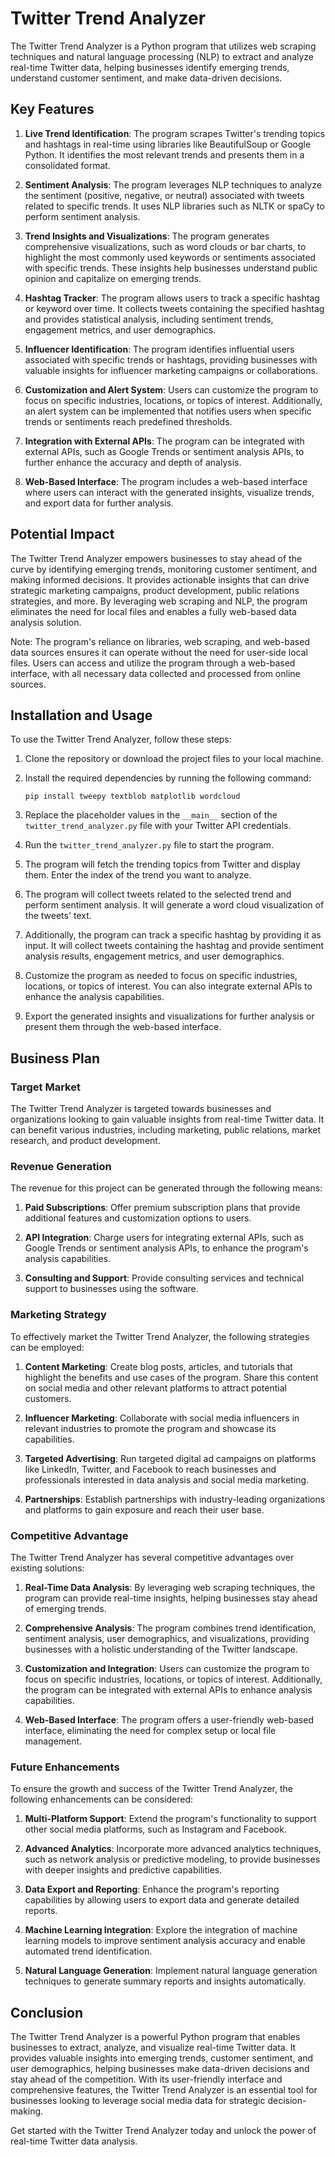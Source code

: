 # Twitter Trend Analyzer

The Twitter Trend Analyzer is a Python program that utilizes web scraping techniques and natural language processing (NLP) to extract and analyze real-time Twitter data, helping businesses identify emerging trends, understand customer sentiment, and make data-driven decisions.

## Key Features

1. **Live Trend Identification**: The program scrapes Twitter's trending topics and hashtags in real-time using libraries like BeautifulSoup or Google Python. It identifies the most relevant trends and presents them in a consolidated format.

2. **Sentiment Analysis**: The program leverages NLP techniques to analyze the sentiment (positive, negative, or neutral) associated with tweets related to specific trends. It uses NLP libraries such as NLTK or spaCy to perform sentiment analysis.

3. **Trend Insights and Visualizations**: The program generates comprehensive visualizations, such as word clouds or bar charts, to highlight the most commonly used keywords or sentiments associated with specific trends. These insights help businesses understand public opinion and capitalize on emerging trends.

4. **Hashtag Tracker**: The program allows users to track a specific hashtag or keyword over time. It collects tweets containing the specified hashtag and provides statistical analysis, including sentiment trends, engagement metrics, and user demographics.

5. **Influencer Identification**: The program identifies influential users associated with specific trends or hashtags, providing businesses with valuable insights for influencer marketing campaigns or collaborations.

6. **Customization and Alert System**: Users can customize the program to focus on specific industries, locations, or topics of interest. Additionally, an alert system can be implemented that notifies users when specific trends or sentiments reach predefined thresholds.

7. **Integration with External APIs**: The program can be integrated with external APIs, such as Google Trends or sentiment analysis APIs, to further enhance the accuracy and depth of analysis.

8. **Web-Based Interface**: The program includes a web-based interface where users can interact with the generated insights, visualize trends, and export data for further analysis.

## Potential Impact

The Twitter Trend Analyzer empowers businesses to stay ahead of the curve by identifying emerging trends, monitoring customer sentiment, and making informed decisions. It provides actionable insights that can drive strategic marketing campaigns, product development, public relations strategies, and more. By leveraging web scraping and NLP, the program eliminates the need for local files and enables a fully web-based data analysis solution.

Note: The program's reliance on libraries, web scraping, and web-based data sources ensures it can operate without the need for user-side local files. Users can access and utilize the program through a web-based interface, with all necessary data collected and processed from online sources.

## Installation and Usage

To use the Twitter Trend Analyzer, follow these steps:

1. Clone the repository or download the project files to your local machine.

2. Install the required dependencies by running the following command:

   ```
   pip install tweepy textblob matplotlib wordcloud
   ```

3. Replace the placeholder values in the `__main__` section of the `twitter_trend_analyzer.py` file with your Twitter API credentials.

4. Run the `twitter_trend_analyzer.py` file to start the program.

5. The program will fetch the trending topics from Twitter and display them. Enter the index of the trend you want to analyze.

6. The program will collect tweets related to the selected trend and perform sentiment analysis. It will generate a word cloud visualization of the tweets' text.

7. Additionally, the program can track a specific hashtag by providing it as input. It will collect tweets containing the hashtag and provide sentiment analysis results, engagement metrics, and user demographics.

8. Customize the program as needed to focus on specific industries, locations, or topics of interest. You can also integrate external APIs to enhance the analysis capabilities.

9. Export the generated insights and visualizations for further analysis or present them through the web-based interface.

## Business Plan

### Target Market

The Twitter Trend Analyzer is targeted towards businesses and organizations looking to gain valuable insights from real-time Twitter data. It can benefit various industries, including marketing, public relations, market research, and product development.

### Revenue Generation

The revenue for this project can be generated through the following means:

1. **Paid Subscriptions**: Offer premium subscription plans that provide additional features and customization options to users.

2. **API Integration**: Charge users for integrating external APIs, such as Google Trends or sentiment analysis APIs, to enhance the program's analysis capabilities.

3. **Consulting and Support**: Provide consulting services and technical support to businesses using the software.

### Marketing Strategy

To effectively market the Twitter Trend Analyzer, the following strategies can be employed:

1. **Content Marketing**: Create blog posts, articles, and tutorials that highlight the benefits and use cases of the program. Share this content on social media and other relevant platforms to attract potential customers.

2. **Influencer Marketing**: Collaborate with social media influencers in relevant industries to promote the program and showcase its capabilities.

3. **Targeted Advertising**: Run targeted digital ad campaigns on platforms like LinkedIn, Twitter, and Facebook to reach businesses and professionals interested in data analysis and social media marketing.

4. **Partnerships**: Establish partnerships with industry-leading organizations and platforms to gain exposure and reach their user base.

### Competitive Advantage

The Twitter Trend Analyzer has several competitive advantages over existing solutions:

1. **Real-Time Data Analysis**: By leveraging web scraping techniques, the program can provide real-time insights, helping businesses stay ahead of emerging trends.

2. **Comprehensive Analysis**: The program combines trend identification, sentiment analysis, user demographics, and visualizations, providing businesses with a holistic understanding of the Twitter landscape.

3. **Customization and Integration**: Users can customize the program to focus on specific industries, locations, or topics of interest. Additionally, the program can be integrated with external APIs to enhance analysis capabilities.

4. **Web-Based Interface**: The program offers a user-friendly web-based interface, eliminating the need for complex setup or local file management.

### Future Enhancements

To ensure the growth and success of the Twitter Trend Analyzer, the following enhancements can be considered:

1. **Multi-Platform Support**: Extend the program's functionality to support other social media platforms, such as Instagram and Facebook.

2. **Advanced Analytics**: Incorporate more advanced analytics techniques, such as network analysis or predictive modeling, to provide businesses with deeper insights and predictive capabilities.

3. **Data Export and Reporting**: Enhance the program's reporting capabilities by allowing users to export data and generate detailed reports.

4. **Machine Learning Integration**: Explore the integration of machine learning models to improve sentiment analysis accuracy and enable automated trend identification.

5. **Natural Language Generation**: Implement natural language generation techniques to generate summary reports and insights automatically.

## Conclusion

The Twitter Trend Analyzer is a powerful Python program that enables businesses to extract, analyze, and visualize real-time Twitter data. It provides valuable insights into emerging trends, customer sentiment, and user demographics, helping businesses make data-driven decisions and stay ahead of the competition. With its user-friendly interface and comprehensive features, the Twitter Trend Analyzer is an essential tool for businesses looking to leverage social media data for strategic decision-making.

Get started with the Twitter Trend Analyzer today and unlock the power of real-time Twitter data analysis.